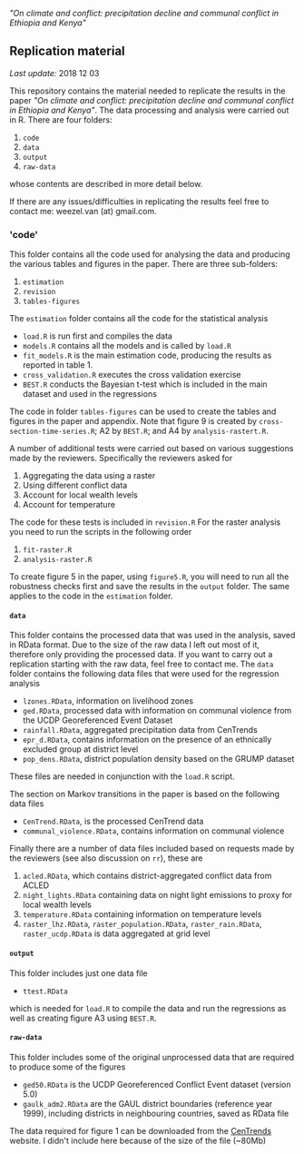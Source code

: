 *"On climate and conflict: precipitation decline and communal conflict in Ethiopia and Kenya"*

## Replication material 
*Last update:* 2018 12 03 <br>

This repository contains the material needed to replicate the results in the paper  *"On climate and conflict: precipitation decline and communal conflict in Ethiopia and Kenya"*.
The data processing and analysis were carried out in R. 
There are four folders:

1. `code`
2. `data`
3. `output`
4. `raw-data`

whose contents are described in more detail below.<br>


If there are any issues/difficulties in replicating the results feel free to contact me: weezel.van (at) gmail.com.


### 'code'

This folder contains all the code used for analysing the data and producing the various tables and figures in the paper. 
There are three sub-folders:

1. `estimation`
2. `revision`
3. `tables-figures` 

The `estimation` folder contains all the code for the statistical analysis

* `load.R` is run first and compiles the data
* `models.R` contains all the models and is called by `load.R`
* `fit_models.R` is the main estimation code, producing the results as reported in table 1.
* `cross_validation.R` executes the cross validation exercise
* `BEST.R` conducts the Bayesian t-test which is included in the main dataset and used in the regressions 
 
The code in folder `tables-figures` can be used to create the tables and figures in the paper and appendix.
Note that figure 9 is created by `cross-section-time-series.R`; A2 by `BEST.R`; and A4 by `analysis-rastert.R`.<br> 

A number of additional tests were carried out based on various suggestions made by the reviewers. 
Specifically the reviewers asked for 

1. Aggregating the data using a raster
2. Using different conflict data
3. Account for local wealth levels
4. Account for temperature

The code for these tests is included in `revision.R`
For the raster analysis you need to run the scripts in the following order

1. `fit-raster.R`
2. `analysis-raster.R`

To create figure 5 in the paper, using `figure5.R`, you will need to run all the robustness checks first and save the results in the `output` folder. 
The same applies to the code in the `estimation` folder. 


#### `data`

This folder contains the processed data that was used in the analysis, saved in RData format. 
Due to the size of the raw data I left out most of it, therefore only providing the processed data. 
If you want to carry out a replication starting with the raw data, feel free to contact me. 
The `data` folder contains the following data files that were used for the regression analysis

* `lzones.RData`, information on livelihood zones
* `ged.RData`, processed data with information on communal violence from the UCDP Georeferenced Event Dataset
* `rainfall.RData`, aggregated precipitation data from CenTrends
* `epr_d.RData`, contains information on the presence of an ethnically excluded group at district level
* `pop_dens.RData`, district population density based on the GRUMP dataset

These files are needed in conjunction with the `load.R` script.<br> 

The section on Markov transitions in the paper is based on the following data files

* `CenTrend.RData`, is the processed CenTrend data
* `communal_violence.RData`, contains information on communal violence 

Finally there are a number of data files included based on requests made by the reviewers (see also discussion on `rr`), these are

1. `acled.RData`, which contains district-aggregated conflict data from ACLED
2. `night_lights.RData` containing data on night light emissions to proxy for local wealth levels
3. `temperature.RData` containing information on temperature levels
4. `raster_lhz.RData`, `raster_population.RData`, `raster_rain.RData`, `raster_ucdp.RData` is data aggregated at grid level  

#### `output`

This folder includes just one data file

* `ttest.RData` 

which is needed for `load.R` to compile the data and run the regressions as well as creating figure A3 using `BEST.R`.  


#### `raw-data`

This folder includes some of the original unprocessed data that are required to produce some of the figures


* `ged50.RData` is the UCDP Georeferenced Conflict Event dataset (version 5.0)
* `gaulk_adm2.RData` are the GAUL district boundaries (reference year 1999), including districts in neighbouring countries, saved as RData file

The data required for figure 1 can be downloaded from the [CenTrends](http://chg.geog.ucsb.edu/data/centrends/) website. 
I didn't include here because of the size of the file (~80Mb)


